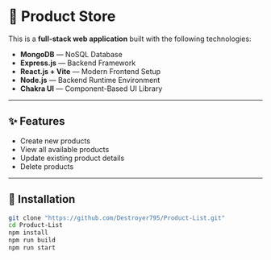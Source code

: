 # 🛒 Product Store

This is a **full-stack web application** built with the following technologies:

- **MongoDB** — NoSQL Database
- **Express.js** — Backend Framework
- **React.js + Vite** — Modern Frontend Setup
- **Node.js** — Backend Runtime Environment
- **Chakra UI** — Component-Based UI Library

---

## ✨ Features

- Create new products
- View all available products
- Update existing product details
- Delete products

---

## 🚀 Installation

```bash
git clone "https://github.com/Destroyer795/Product-List.git"
cd Product-List
npm install
npm run build
npm run start
